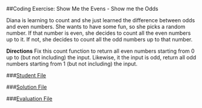 ##Coding Exercise: Show Me the Evens - Show me the Odds

Diana is learning to count and she just learned the difference between odds and even numbers. She wants to have some fun, so she picks a random number. If that number is even, she decides to count all the even numbers up to it. If not, she decides to count all the odd numbers up to that number.

**Directions**
Fix this count function to return all even numbers starting from 0 up to (but not including) the input. Likewise, it the input is odd, return all odd numbers starting from 1 (but not including) the input.


###[Student File](./student.js)

###[Solution File]('./solution.js')

###[Evaluation File]('./evaluate.js')
